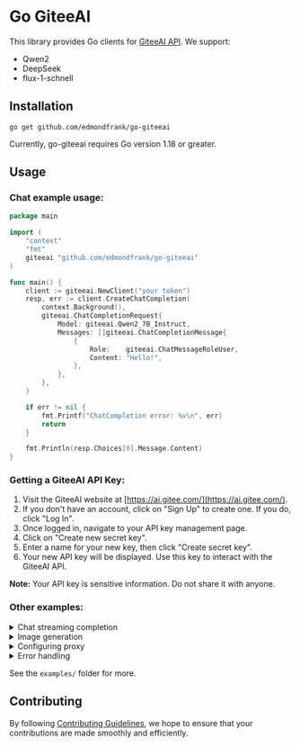 # Go GiteeAI

This library provides Go clients for [GiteeAI API](https://ai.gitee.com/). We support: 

* Qwen2
* DeepSeek
* flux-1-schnell

## Installation

```
go get github.com/edmondfrank/go-giteeai
```
Currently, go-giteeai requires Go version 1.18 or greater.


## Usage

### Chat example usage:

```go
package main

import (
	"context"
	"fmt"
	giteeai "github.com/edmondfrank/go-giteeai"
)

func main() {
	client := giteeai.NewClient("your token")
	resp, err := client.CreateChatCompletion(
		context.Background(),
		giteeai.ChatCompletionRequest{
			Model: giteeai.Qwen2_7B_Instruct,
			Messages: []giteeai.ChatCompletionMessage{
				{
					Role:    giteeai.ChatMessageRoleUser,
					Content: "Hello!",
				},
			},
		},
	)

	if err != nil {
		fmt.Printf("ChatCompletion error: %v\n", err)
		return
	}

	fmt.Println(resp.Choices[0].Message.Content)
}

```

### Getting a GiteeAI API Key:

1. Visit the GiteeAI website at [https://ai.gitee.com/](https://ai.gitee.com/).
2. If you don't have an account, click on "Sign Up" to create one. If you do, click "Log In".
3. Once logged in, navigate to your API key management page.
4. Click on "Create new secret key".
5. Enter a name for your new key, then click "Create secret key".
6. Your new API key will be displayed. Use this key to interact with the GiteeAI API.

**Note:** Your API key is sensitive information. Do not share it with anyone.

### Other examples:

<details>
<summary>Chat streaming completion</summary>

```go
package main

import (
	"context"
	"errors"
	"fmt"
	"io"
	giteeai "github.com/edmondfrank/go-giteeai"
)

func main() {
	c := giteeai.NewClient("your token")
	ctx := context.Background()

	req := giteeai.ChatCompletionRequest{
		Model:     giteeai.Qwen2_7B_Instruct,
		MaxTokens: 20,
		Messages: []giteeai.ChatCompletionMessage{
			{
				Role:    giteeai.ChatMessageRoleUser,
				Content: "Lorem ipsum",
			},
		},
		Stream: true,
	}
	stream, err := c.CreateChatCompletionStream(ctx, req)
	if err != nil {
		fmt.Printf("ChatCompletionStream error: %v\n", err)
		return
	}
	defer stream.Close()

	fmt.Printf("Stream response: ")
	for {
		response, err := stream.Recv()
		if errors.Is(err, io.EOF) {
			fmt.Println("\nStream finished")
			return
		}

		if err != nil {
			fmt.Printf("\nStream error: %v\n", err)
			return
		}


		fmt.Printf(response.Choices[0].Delta.Content)
	}
}
```
</details>

<details>
<summary>Image generation</summary>

```go
package main

import (
	"bytes"
	"context"
	"encoding/base64"
	"fmt"
	giteeai "github.com/edmondfrank/go-giteeai"
	"image/png"
	"os"
)

func main() {
	c := giteeai.NewClient("your token")
	ctx := context.Background()

	// Sample image by link
	reqUrl := giteeai.ImageRequest{
		Prompt:         "Parrot on a skateboard performs a trick, cartoon style, natural light, high detail",
		Size:           giteeai.CreateImageSize256x256,
		ResponseFormat: giteeai.CreateImageResponseFormatURL,
		N:              1,
	}

	respUrl, err := c.CreateImage(ctx, reqUrl)
	if err != nil {
		fmt.Printf("Image creation error: %v\n", err)
		return
	}
	fmt.Println(respUrl.Data[0].URL)

	// Example image as base64
	reqBase64 := giteeai.ImageRequest{
		Prompt:         "Portrait of a humanoid parrot in a classic costume, high detail, realistic light, unreal engine",
		Size:           giteeai.CreateImageSize256x256,
		ResponseFormat: giteeai.CreateImageResponseFormatB64JSON,
		N:              1,
	}

	respBase64, err := c.CreateImage(ctx, reqBase64)
	if err != nil {
		fmt.Printf("Image creation error: %v\n", err)
		return
	}

	imgBytes, err := base64.StdEncoding.DecodeString(respBase64.Data[0].B64JSON)
	if err != nil {
		fmt.Printf("Base64 decode error: %v\n", err)
		return
	}

	r := bytes.NewReader(imgBytes)
	imgData, err := png.Decode(r)
	if err != nil {
		fmt.Printf("PNG decode error: %v\n", err)
		return
	}

	file, err := os.Create("example.png")
	if err != nil {
		fmt.Printf("File creation error: %v\n", err)
		return
	}
	defer file.Close()

	if err := png.Encode(file, imgData); err != nil {
		fmt.Printf("PNG encode error: %v\n", err)
		return
	}

	fmt.Println("The image was saved as example.png")
}

```
</details>

<details>
<summary>Configuring proxy</summary>

```go
config := giteeai.DefaultConfig("token")
proxyUrl, err := url.Parse("http://localhost:{port}")
if err != nil {
	panic(err)
}
transport := &http.Transport{
	Proxy: http.ProxyURL(proxyUrl),
}
config.HTTPClient = &http.Client{
	Transport: transport,
}

c := giteeai.NewClientWithConfig(config)
```

See also: https://pkg.go.dev/badge/github.com/edmondfrank/go-giteeai.svg
</details>

<details>
<summary>Error handling</summary>

example:
```
e := &giteeai.APIError{}
if errors.As(err, &e) {
  switch e.HTTPStatusCode {
    case 401:
      // invalid auth or key (do not retry)
    case 429:
      // rate limiting or engine overload (wait and retry) 
    case 500:
      // giteeai server error (retry)
    default:
      // unhandled
  }
}

```
</details>

See the `examples/` folder for more.

## Contributing

By following [Contributing Guidelines](https://github.com/edmondfrank/go-giteeai/blob/master/CONTRIBUTING.md), we hope to ensure that your contributions are made smoothly and efficiently.
